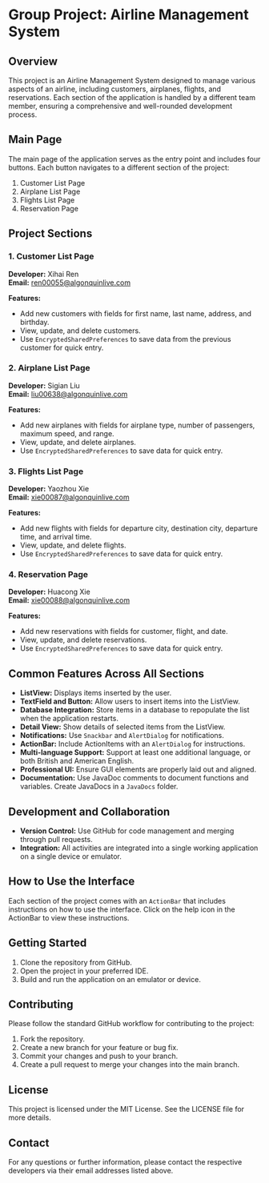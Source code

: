 # Group Project: Airline Management System

## Overview
This project is an Airline Management System designed to manage various aspects of an airline, including customers, airplanes, flights, and reservations. Each section of the application is handled by a different team member, ensuring a comprehensive and well-rounded development process.

## Main Page
The main page of the application serves as the entry point and includes four buttons. Each button navigates to a different section of the project:

1. Customer List Page
2. Airplane List Page
3. Flights List Page
4. Reservation Page

## Project Sections

### 1. Customer List Page
**Developer:** Xihai Ren  
**Email:** ren00055@algonquinlive.com

**Features:**
- Add new customers with fields for first name, last name, address, and birthday.
- View, update, and delete customers.
- Use `EncryptedSharedPreferences` to save data from the previous customer for quick entry.

### 2. Airplane List Page
**Developer:** Sigian Liu  
**Email:** liu00638@algonquinlive.com

**Features:**
- Add new airplanes with fields for airplane type, number of passengers, maximum speed, and range.
- View, update, and delete airplanes.
- Use `EncryptedSharedPreferences` to save data for quick entry.

### 3. Flights List Page
**Developer:** Yaozhou Xie  
**Email:** xie00087@algonquinlive.com

**Features:**
- Add new flights with fields for departure city, destination city, departure time, and arrival time.
- View, update, and delete flights.
- Use `EncryptedSharedPreferences` to save data for quick entry.

### 4. Reservation Page
**Developer:** Huacong Xie  
**Email:** xie00088@algonquinlive.com

**Features:**
- Add new reservations with fields for customer, flight, and date.
- View, update, and delete reservations.
- Use `EncryptedSharedPreferences` to save data for quick entry.

## Common Features Across All Sections
- **ListView:** Displays items inserted by the user.
- **TextField and Button:** Allow users to insert items into the ListView.
- **Database Integration:** Store items in a database to repopulate the list when the application restarts.
- **Detail View:** Show details of selected items from the ListView.
- **Notifications:** Use `Snackbar` and `AlertDialog` for notifications.
- **ActionBar:** Include ActionItems with an `AlertDialog` for instructions.
- **Multi-language Support:** Support at least one additional language, or both British and American English.
- **Professional UI:** Ensure GUI elements are properly laid out and aligned.
- **Documentation:** Use JavaDoc comments to document functions and variables. Create JavaDocs in a `JavaDocs` folder.

## Development and Collaboration
- **Version Control:** Use GitHub for code management and merging through pull requests.
- **Integration:** All activities are integrated into a single working application on a single device or emulator.

## How to Use the Interface
Each section of the project comes with an `ActionBar` that includes instructions on how to use the interface. Click on the help icon in the ActionBar to view these instructions.

## Getting Started
1. Clone the repository from GitHub.
2. Open the project in your preferred IDE.
3. Build and run the application on an emulator or device.

## Contributing
Please follow the standard GitHub workflow for contributing to the project:
1. Fork the repository.
2. Create a new branch for your feature or bug fix.
3. Commit your changes and push to your branch.
4. Create a pull request to merge your changes into the main branch.

## License
This project is licensed under the MIT License. See the LICENSE file for more details.

## Contact
For any questions or further information, please contact the respective developers via their email addresses listed above.